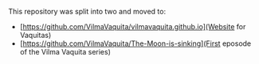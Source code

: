 This repository was split into two and moved to:

* [https://github.com/VilmaVaquita/vilmavaquita.github.io](Website for Vaquitas)
* [https://github.com/VilmaVaquita/The-Moon-is-sinking](First eposode of the Vilma Vaquita series)
